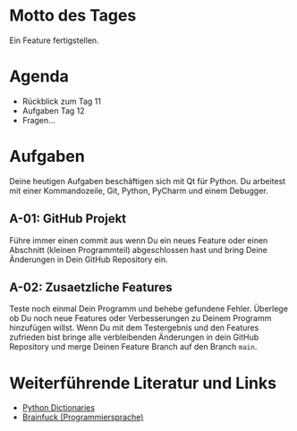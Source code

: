 # Motto des Tages

Ein Feature fertigstellen.

# Agenda

- Rückblick zum Tag 11
- Aufgaben Tag 12
- Fragen...

# Aufgaben

Deine heutigen Aufgaben beschäftigen sich mit Qt für Python. Du arbeitest mit einer Kommandozeile, Git, Python, PyCharm und einem Debugger.

## A-01: GitHub Projekt

Führe immer einen commit aus wenn Du ein neues Feature oder einen Abschnitt (kleinen Programmteil) abgeschlossen hast und bring Deine Änderungen in Dein GitHub Repository ein.

## A-02: Zusaetzliche Features

Teste noch einmal Dein Programm und behebe gefundene Fehler. Überlege ob Du noch neue Features oder Verbesserungen zu Deinem Programm hinzufügen willst. Wenn Du mit dem Testergebnis und den Features zufrieden bist bringe alle verbleibenden Änderungen in dein GitHub Repository und merge Deinen Feature Branch auf den Branch `main`.

# Weiterführende Literatur und Links

- [Python Dictionaries](https://docs.python.org/3/tutorial/datastructures.html#dictionaries)
- [Brainfuck (Programmiersprache)](https://de.wikipedia.org/wiki/Brainfuck)
